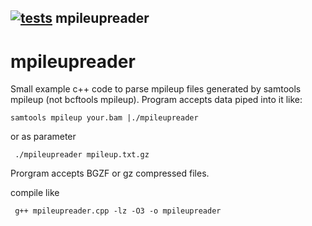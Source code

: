  ## [![tests](https://github.com/ANGSD/mpileupreader/actions/workflows/tests.yml/badge.svg)](https://github.com/ANGSD/mpileupreader/actions/workflows/tests.yml) mpileupreader

# mpileupreader
Small example c++ code to parse mpileup files generated by samtools mpileup (not bcftools mpileup). Program accepts data piped into it like:

``` samtools mpileup your.bam |./mpileupreader ```

or as parameter

``` ./mpileupreader mpileup.txt.gz```

Prorgram accepts BGZF or gz compressed files.

compile like

``` g++ mpileupreader.cpp -lz -O3 -o mpileupreader```
